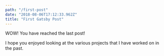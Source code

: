 ```yaml
---
path: "/first-post"
date: "2018-08-06T17:12:33.962Z"
title: "First Gatsby Post"
---
```


WOW! You have reached the last post!

I hope you enjoyed looking at the various projects that I have worked on in the past.